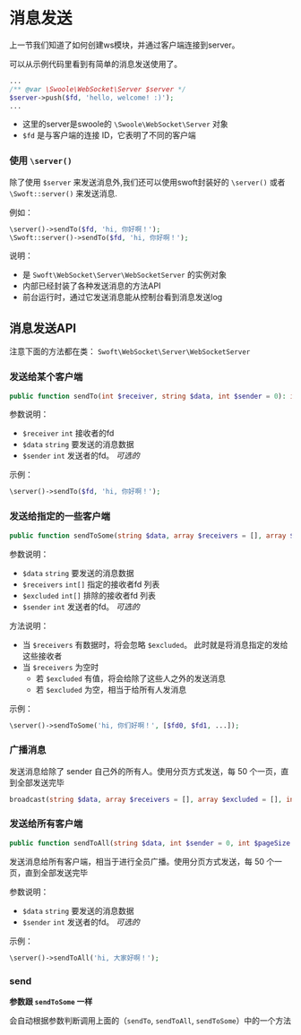 # 消息发送

上一节我们知道了如何创建ws模块，并通过客户端连接到server。

可以从示例代码里看到有简单的消息发送使用了。

```php
... 
/** @var \Swoole\WebSocket\Server $server */
$server->push($fd, 'hello, welcome! :)');
...
```

- 这里的server是swoole的 `\Swoole\WebSocket\Server` 对象
- `$fd` 是与客户端的连接 ID，它表明了不同的客户端

### 使用 `\server()`

除了使用 `$server` 来发送消息外,我们还可以使用swoft封装好的 `\server()` 或者 `\Swoft::server()` 来发送消息.

例如：

```php
\server()->sendTo($fd, 'hi, 你好啊！');
\Swoft::server()->sendTo($fd, 'hi, 你好啊！');
```

说明： 

- 是 `Swoft\WebSocket\Server\WebSocketServer` 的实例对象
- 内部已经封装了各种发送消息的方法API
- 前台运行时，通过它发送消息能从控制台看到消息发送log

## 消息发送API

注意下面的方法都在类： `Swoft\WebSocket\Server\WebSocketServer`

### 发送给某个客户端

```php
public function sendTo(int $receiver, string $data, int $sender = 0): int
```

参数说明：

- `$receiver` `int` 接收者的fd
- `$data` `string` 要发送的消息数据
- `$sender` `int` 发送者的fd。 _可选的_

示例：

```php
\server()->sendTo($fd, 'hi, 你好啊！');
```

### 发送给指定的一些客户端

```php
public function sendToSome(string $data, array $receivers = [], array $excluded = [], int $sender = 0, int $pageSize = 50): int
```

参数说明：

- `$data` `string` 要发送的消息数据
- `$receivers` `int[]` 指定的接收者fd 列表
- `$excluded` `int[]` 排除的接收者fd 列表
- `$sender` `int` 发送者的fd。 _可选的_

方法说明：

- 当 `$receivers` 有数据时，将会忽略 `$excluded`。 此时就是将消息指定的发给这些接收者
- 当 `$receivers` 为空时
	- 若 `$excluded` 有值，将会给除了这些人之外的发送消息
	- 若 `$excluded` 为空，相当于给所有人发消息

示例：

```php
\server()->sendToSome('hi, 你们好啊！', [$fd0, $fd1, ...]);
```

### 广播消息

发送消息给除了 sender 自己外的所有人。使用分页方式发送，每 50 个一页，直到全部发送完毕

```php
broadcast(string $data, array $receivers = [], array $excluded = [], int $sender = 0): int
```

### 发送给所有客户端

```php
public function sendToAll(string $data, int $sender = 0, int $pageSize = 50): int
```

发送消息给所有客户端，相当于进行全员广播。使用分页方式发送，每 50 个一页，直到全部发送完毕

参数说明：

- `$data` `string` 要发送的消息数据
- `$sender` `int` 发送者的fd。 _可选的_

示例：

```php
\server()->sendToAll('hi, 大家好啊！');
```

### send

**参数跟 `sendToSome` 一样**

会自动根据参数判断调用上面的（`sendTo`, `sendToAll`, `sendToSome`）中的一个方法

